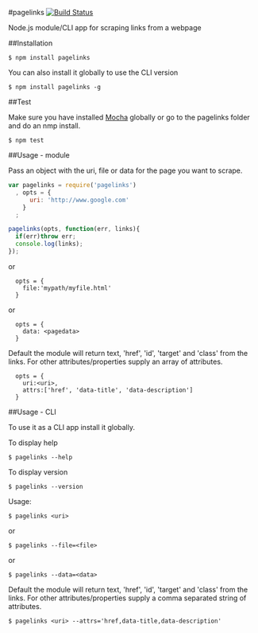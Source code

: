 #pagelinks [![Build Status](https://travis-ci.org/zrrrzzt/pagelinks.svg?branch=master)](https://travis-ci.org/zrrrzzt/pagelinks)

Node.js module/CLI app for scraping links from a webpage

##Installation

```
$ npm install pagelinks
```

You can also install it globally to use the CLI version

```
$ npm install pagelinks -g
```

##Test

Make sure you have installed [Mocha](http://visionmedia.github.io/mocha/) globally or go to the pagelinks folder and do an nmp install.

```
$ npm test
```

##Usage - module

Pass an object with the uri, file or data for the page you want to scrape.

```javascript
var pagelinks = require('pagelinks')
  , opts = {
      uri: 'http://www.google.com'
    } 
  ;

pagelinks(opts, function(err, links){
  if(err)throw err;
  console.log(links);
});
```

or

```
  opts = {
    file:'mypath/myfile.html'
  }
```

or

```
  opts = {
    data: <pagedata>
  }
```

Default the module will return text, 'href', 'id', 'target' and 'class' from the links.
For other attributes/properties supply an array of attributes.

```
  opts = {
    uri:<uri>,
    attrs:['href', 'data-title', 'data-description']
  }
```


##Usage - CLI

To use it as a CLI app install it globally.

To display help

```
$ pagelinks --help
```

To display version

```
$ pagelinks --version
```

Usage:

```
$ pagelinks <uri>
```

or

```
$ pagelinks --file=<file>
```

or

```
$ pagelinks --data=<data>
```

Default the module will return text, 'href', 'id', 'target' and 'class' from the links.
For other attributes/properties supply a comma separated string of attributes.

```
$ pagelinks <uri> --attrs='href,data-title,data-description'
```